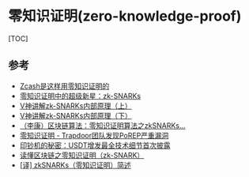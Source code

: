 # 零知识证明(zero-knowledge-proof)

[TOC]



## 参考

* [Zcash是这样用零知识证明的](https://blog.csdn.net/hongtaq156136/article/details/89001342?utm_source=distribute.pc_relevant.none-task-blog-baidujs-6)
* [零知识证明中的超级新星：zk-SNARKs](https://www.jianshu.com/p/1df33c10fd22)
* [V神讲解zk-SNARKs内部原理（上）](https://www.jianshu.com/p/dee1eb52c5fc?from=groupmessage)
* [V神讲解zk-SNARKs内部原理（下）](https://www.jianshu.com/p/e2bd083dcf24?from=singlemessage)
* [（李康）区块链算法：零知识证明算法之zkSNARKs...](https://www.jianshu.com/p/c0e121ebe511)
* [零知识证明 - Trapdoor团队发现PoREP严重漏洞](https://mp.weixin.qq.com/s/bfqTWsTiEgI-HYY6TMaJng)
* [印钞机的秘密：USDT增发最全技术细节首次披露](https://mp.weixin.qq.com/s/3bHFhLnV47xgeyFIvC4J5A)
* [读懂区块链之零知识证明（zk-SNARK）](https://www.jianshu.com/p/7b772e5cdaef?utm_source=oschina-app)
* [[译] zkSNARKs（零知识证明）简述](https://zhuanlan.zhihu.com/p/31780893)

